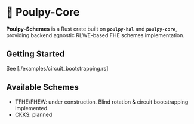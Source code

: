 # 🐙 Poulpy-Core

**Poulpy-Schemes** is a Rust crate built on **`poulpy-hal`** and **`poulpy-core`**, providing backend agnostic RLWE-based FHE schemes implementation.

## Getting Started

See [./examples/circuit_bootstrapping.rs]

## Available Schemes

- TFHE/FHEW: under construction. Blind rotation & circuit bootstrapping implemented.
- CKKS: planned